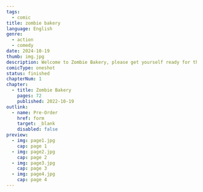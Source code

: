 ```yaml
---
tags:
  - comic
title: zombie bakery
language: English
genre:
  - action
  - comedy
date: 2024-10-19
thumb: img.jpg
description: Welcome to Zombie Bakery, please get yourself ready for the brain pastry!
comicType: oneshot
status: finished
chapterNum: 1
chapter:
  - title: Zombie Bakery
    pages: 72
    published: 2022-10-19
outlink:
  - name: Pre-Order
    href: form
    target: _blank
    disabled: false
preview:
  - img: page1.jpg
    cap: page 1
  - img: page2.jpg
    cap: page 2
  - img: page3.jpg
    cap: page 3
  - img: page4.jpg
    cap: page 4
---
```

